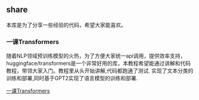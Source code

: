 ## share

本库是为了分享一些经验的代码，希望大家能喜欢。

### 一课Transformers

随着NLP领域预训练模型的火热，为了方便大家统一api调用，提供效率支持，huggingface/transformers是一个非常好用的库，本教程希望能通过讲解和代码教程，带领大家入门。教程里从头开始讲解,代码都跑通了测试. 实现了文本分类的训练和部署,同时基于GPT2实现了语言模型的训练和部署.

[一课Transformers](https://github.com/yucc2018/share/blob/master/transformers/%E4%B8%80%E8%AF%BEtransformers.ipynb)
